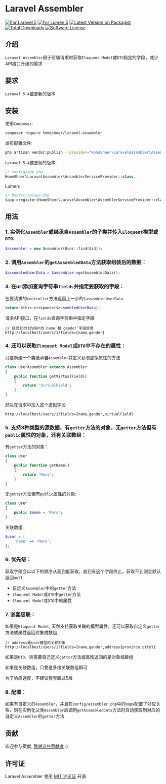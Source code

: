 # Laravel Assembler

[![For Laravel 5](https://img.shields.io/badge/laravel-5.*-green.svg)](https://github.com/laravel/laravel)
[![For Lumen 5](https://img.shields.io/badge/lumen-5.*-green.svg)](https://github.com/laravel/lumen)
[![Latest Version on Packagist](https://img.shields.io/packagist/v/homesheer/laravel-assembler.svg)](https://packagist.org/packages/homesheer/laravel-assembler)
[![Total Downloads](https://img.shields.io/packagist/dt/homesheer/laravel-assembler.svg)](https://packagist.org/packages/homesheer/laravel-assembler)
[![Software License](https://img.shields.io/badge/license-MIT-brightgreen.svg)](LICENSE)

## 介绍

`Laravel Assembler`用于前端请求时获取`Eloquent Model`或`DTO`指定的字段，减少API接口升级的需求

## 要求
`Laravel 5.4`或更新的版本

## 安装

使用`Composer`:

``` bash
composer require homesheer/laravel-assembler
```

发布配置文件:

```bash
php artisan vendor:publish --provider="HomeSheer\LaravelAssembler\AssemblerServiceProvider" --tag="config"
```

`Laravel 5.4`或更低的版本:

```php
// config/app.php
HomeSheer\LaravelAssembler\AssemblerServiceProvider::class,
```

Lumen:

```php
// bootstrap/app.php
$app->register(HomeSheer\LaravelAssembler\AssemblerServiceProvider::class);
```

## 用法

### 1. 实例化`Assembler`或继承自`Assembler`的子类并传入`Eloquent`模型或`DTO`:

```php
$assembler = new Assembler(User::find($id));
```

### 2. 调用`Assembler`的`getAssembledData`方法获取组装后的数据：

```php
$assembledUserData = $assembler->getAssembledData();
```

### 3. 在url添加查询字符串`fields`并指定要获取的字段：

在要请求的`controller`方法返回上一步的`$assembledUserData`

```php
return $this->response($assembledUserData);
```

请求API接口，在`fields`查询字符串中指定字段

```
// 获取ID为1的用户的`name`和`gender`字段信息
http://localhost/users/1?fields={name,gender}
```

### 4. 还可以获取`Eloquent Model`或`DTO`中不存在的属性：

只要新建一个类继承自`Assembler`并定义获取虚拟属性的方法

```php
class UserAssembler extends Assembler
{
    public function getVirtualField()
    {
        return 'VirtualField';
    }
}
```

然后在请求中加入这个虚拟字段

```
http://localhost/users/1?fields={name,gender,virtualField}
```

### 5. 支持3种类型的源数据，有`getter`方法的对象，无`getter`方法但有`public`属性的对象，还有关联数组：

有`getter`方法的对象：

```php
class User
{
    public function getName()
    {
        return 'Mars';
    }
}
```

无`getter`方法但有`public`属性的对象:

```php
class User
{
    public $name = 'Mars';
}
```

关联数组:

```php
$user = [
    'name' => 'Mars',
];
```

### 6. 优先级：

获取字段会以以下的顺序从高到低获取，直到有这个字段终止，获取不到则会默认返回`null`
- 自定义`Assembler`中的`getter`方法
- `Eloquent Model`或`DTO`中`getter`方法
- `Eloquent Model`或`DTO`中的属性

### 7. 嵌套级联：

如果是`Eloquent Model`, 天然支持获取关联的模型属性，还可以获取自定义`getter`方法或属性返回对象或数组

```
// address是user模型的关联对象
http://localhost/users/1?fields={name,gender,address{province,city}}
```

如果是`DTO`，则需要自己定义`getter`方法或属性返回的是对象或数组

如果是关联数组，只要是多维关联数组即可

为了响应速度，不建议嵌套超过5层

### 8. 配置：

如果有自定义的`Assembler`，并且在`config/assembler.php`中的`maps`配置了对应关系，则在实例化父类`Assembler`后调用`getAssembledData`方法时自动获取到对应的自定义`Assembler`的`getter`方法
    
## 贡献

欢迎参与贡献, [致谢这些贡献者](https://github.com/homesheer/laravel-assembler/graphs/contributors) :)

## 许可证

Laravel Assembler 使用 [MIT 许可证](http://opensource.org/licenses/MIT) 开源.